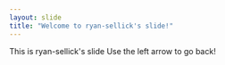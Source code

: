 ```yaml
---
layout: slide
title: "Welcome to ryan-sellick's slide!"
---
```

This is ryan-sellick's slide
Use the left arrow to go back!
